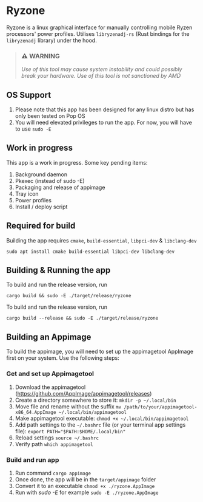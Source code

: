 # Ryzone
Ryzone is a linux graphical interface for manually controlling mobile Ryzen processors' power profiles. Utilises `libryzenadj-rs` (Rust bindings for the `libryzenadj` library) under the hood.

> ### ⚠️ WARNING
> *Use of this tool may cause system instability and could possibly break your hardware.*
> *Use of this tool is not sanctioned by AMD*

## OS Support
1. Please note that this app has been designed for any linux distro but has only been tested on Pop OS
2. You will need elevated privileges to run the app. For now, you will have to use `sudo -E`

## Work in progress
This app is a work in progress. Some key pending items:

1.  Background daemon
2.  Pkexec (instead of sudo -E)
3.  Packaging and release of appimage
4.  Tray icon
5.  Power profiles
6.  Install / deploy script

## Required for build
Building the app requires `cmake`, `build-essential`, `libpci-dev` & `libclang-dev`

`sudo apt install cmake build-essential libpci-dev libclang-dev`

## Building & Running the app
To build and run the release version, run

`cargo build && sudo -E ./target/release/ryzone`

To build and run the release version, run

`cargo build --release && sudo -E ./target/release/ryzone`

## Building an Appimage
To build the appimage, you will need to set up the appimagetool AppImage first on your system. Use the following steps:

### Get and set up Appimagetool
1. Download the appimagetool (https://github.com/AppImage/appimagetool/releases)
2. Create a directory somewhere to store it: `mkdir -p ~/.local/bin`
3. Move file and rename without the suffix `mv /path/to/your/appimagetool-x86_64.AppImage ~/.local/bin/appimagetool`
4. Make appimagetool executable: `chmod +x ~/.local/bin/appimagetool`
5. Add path settings to the `~/.bashrc` file (or your terminal app settings file):  `export PATH="$PATH:$HOME/.local/bin"`
6. Reload settings `source ~/.bashrc`
7. Verify path `which appimagetool`

### Build and run app
1. Run command `cargo appimage`
2. Once done, the app will be in the `target/appimage` folder
3. Convert it to an executable `chmod +x ./ryzone.AppImage`
4. Run with *sudo -E* for example `sudo -E ./ryzone.AppImage`
